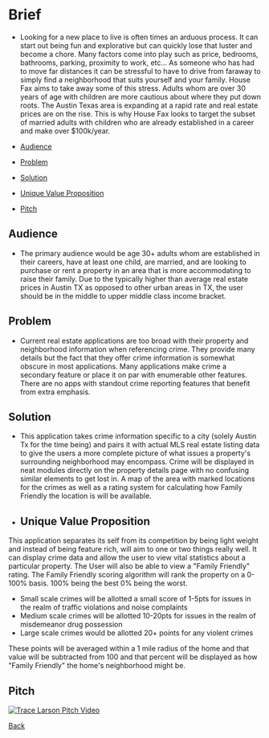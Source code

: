 # Brief
- Looking for a new place to live is often times an arduous process. It can start out being fun and explorative but can 
quickly lose that luster and become a chore. Many factors come into play such as price, bedrooms, bathrooms, parking, 
proximity to work, etc... As someone who has had to move far distances it can be stressful to have to
drive from faraway to simply find a neighborhood that suits yourself and your family. House Fax aims to take away some 
of this stress. Adults whom are over 30 years of age with children are more cautious about where they put down roots. The 
Austin Texas area is expanding at a rapid rate and real estate prices are on the rise. This is why House Fax looks to target
the subset of married adults with children who are already established in a career and make over $100k/year.

- [Audience](#audience)
- [Problem](#problem)
- [Solution](#solution)
- [Unique Value Proposition](#unique-value-proposition)
- [Pitch](#pitch)

## Audience
- The primary audience would be age 30+ adults whom are established in their careers, have at least one child, are
married, and are looking to purchase or rent a property in an area that is more accommodating to raise their family.
Due to the typically higher than average real estate prices in Austin TX as opposed to
other urban areas in TX, the user should be in the middle to upper middle class income
bracket.   
## Problem
- Current real estate applications are too broad with their property and neighborhood
 information when referencing crime. They provide many details but the fact that they offer crime information is
 somewhat obscure in most applications. Many applications make crime a secondary feature
 or place it on par with enumerable other features. There are no apps with standout crime 
 reporting features that benefit from extra emphasis.
 
## Solution
- This application takes crime information specific to a city (solely Austin Tx for the time being)
and pairs it with actual MLS real estate listing data to give the users a more complete picture
of what issues a property's surrounding neighborhood may encompass. Crime will be displayed
in neat modules directly on the property details page with no confusing similar elements to 
get lost in. A map of the area with marked locations for the crimes as well as a rating 
system for calculating how Family Friendly the location is will be available. 
- ## Unique Value Proposition
This application separates its self from its competition by being light weight and instead of being feature rich, will aim to one or two things really well.
It can display crime data and allow the user to view vital statistics about a particular property.
The User will also be able to view a "Family Friendly" rating. 
The Family Friendly scoring algorithm will rank the property on a 0-100% basis. 
100% being the best 0% being the worst.
   - Small scale crimes will be allotted a small score of 1-5pts for issues in the realm of traffic violations and noise complaints
   - Medium scale crimes will be allotted 10-20pts for issues in the realm of misdemeanor drug possession
   - Large scale crimes would be allotted 20+ points for any violent crimes

   These points will be averaged within a 1 mile radius of the home and that value will be subtracted from 100 and that percent will be displayed as how "Family Friendly" the home's neighborhood might be.
     
## Pitch
[![Trace Larson Pitch Video](http://img.youtube.com/vi/XwzjJlKh2sw/0.jpg)](https://youtu.be/XwzjJlKh2sw)
    
[Back](README.md)

